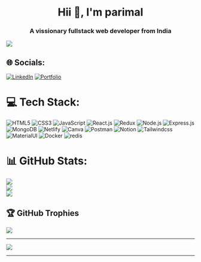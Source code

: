 <h1 align="center">Hii 👋, I'm parimal</h1>
<h3 align="center">A vissionary fullstack web developer from India</h3>
<img src="https://media2.giphy.com/media/qgQUggAC3Pfv687qPC/giphy.gif?cid=ecf05e47bqw000tcr8ehjz0n930whmnnl9hafzmquixv8yyp&ep=v1_gifs_search&rid=giphy.gif&ct=g" align="center" style="width: 100% , height:200px " />




## 🌐 Socials:

[![LinkedIn](https://img.shields.io/badge/LinkedIn-%230077B5.svg?logo=linkedin&logoColor=white)](https://www.linkedin.com/in/parimal-paramanik-126176249)
[![Portfolio](https://img.shields.io/badge/Portfolio-%230077B5.svg?logo=Portfolio&logoColor=safron)](https://parimal-paramanik.github.io)


# 💻 Tech Stack:
 ![HTML5](https://img.shields.io/badge/html5-%23E34F26.svg?style=for-the-badge&logo=html5&logoColor=white) 
 ![CSS3](https://img.shields.io/badge/css3-%231572B6.svg?style=for-the-badge&logo=css3&logoColor=white)
 ![JavaScript](https://img.shields.io/badge/javascript-%23323330.svg?style=for-the-badge&logo=javascript&logoColor=%23F7DF1E) ![React.js](https://img.shields.io/badge/react.js-%23323330.svg?style=for-the-badge&logo=reactjs&logoColor=red)
 ![Redux](https://img.shields.io/badge/Redux-%231572B6.svg?style=for-the-badge&logo=css3&Redux=red)
![Node.js](https://img.shields.io/badge/Node.js-43853d?style=for-the-badge&logo=node.js&logoColor=white) ![Express.js](https://img.shields.io/badge/Express.js-000000?style=for-the-badge&logo=express&logoColor=white) ![MongoDB](https://img.shields.io/badge/MongoDB-white?style=for-the-badge&logo=mongodb&logoColor=4EA94B) ![Netlify](https://img.shields.io/badge/netlify-%23000000.svg?style=for-the-badge&logo=netlify&logoColor=#00C7B7) ![Canva](https://img.shields.io/badge/Canva-%2300C4CC.svg?style=for-the-badge&logo=Canva&logoColor=white) ![Postman](https://img.shields.io/badge/Postman-FF6C37?style=for-the-badge&logo=postman&logoColor=white) ![Notion](https://img.shields.io/badge/Notion-%23000000.svg?style=for-the-badge&logo=notion&logoColor=white)
![Tailwindcss](https://img.shields.io/badge/tailwindcss-%23323330.svg?style=for-the-badge&logo=tailwindcss&logoColor=blue)
![MaterialUI](https://img.shields.io/badge/MaterialUI-%23323330.svg?style=for-the-badge&logo=MaterialUI&logoColor=blue)
![Docker](https://img.shields.io/badge/Docker-%23000000.svg?style=for-the-badge&logo=docker&logoColor=blue)
![redis](https://img.shields.io/badge/redis-%23000000.svg?style=for-the-badge&logo=redis&logoColor=red)

# 📊 GitHub Stats:
![](https://github-readme-stats.vercel.app/api?username=parimal-paramanik&theme=radical&hide_border=false&include_all_commits=true&count_private=true)<br/>
![](https://github-readme-streak-stats.herokuapp.com/?user=parimal-paramanik&theme=radical&hide_border=false)<br/>
![](https://github-readme-stats.vercel.app/api/top-langs/?username=parimal-paramanik&theme=radical&hide_border=false&include_all_commits=true&count_private=true&layout=compact)


## 🏆 GitHub Trophies
![](https://github-profile-trophy.vercel.app/?username=parimal-paramanik&theme=radical&no-frame=false&no-bg=true&margin-w=4)

---
[![](https://visitcount.itsvg.in/api?id=parimal-paramanik&icon=7&color=0)](https://visitcount.itsvg.in)

---------
